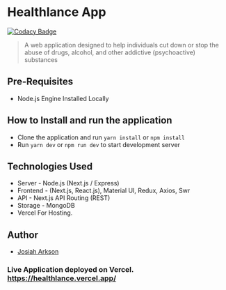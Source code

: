 # Healthlance App

[![Codacy Badge](https://app.codacy.com/project/badge/Grade/147b75a9f218469abf70c17768cc3ea3)](https://www.codacy.com/gh/josiaharkson/healthlance/dashboard?utm_source=github.com&utm_medium=referral&utm_content=josiaharkson/healthlance&utm_campaign=Badge_Grade)

> A web application designed to help individuals cut down or stop the abuse of drugs, alcohol, and other addictive (psychoactive) substances

## Pre-Requisites

- Node.js Engine Installed Locally

## How to Install and run the application

- Clone the application and run `yarn install` or `npm install`
- Run `yarn dev` or `npm run dev` to start development server

## Technologies Used

- Server - Node.js (Next.js / Express)
- Frontend - (Next.js, React.js), Material UI, Redux, Axios, Swr
- API - Next.js API Routing (REST)
- Storage - MongoDB
- Vercel For Hosting.

## Author

- [Josiah Arkson](https://github.com/josiaharkson)

### Live Application deployed on Vercel. https://healthlance.vercel.app/
